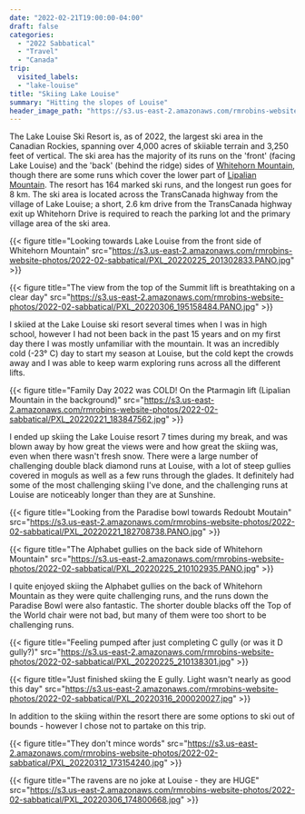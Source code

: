 ```yaml
---
date: "2022-02-21T19:00:00-04:00"
draft: false
categories:
  - "2022 Sabbatical"
  - "Travel"
  - "Canada"
trip:
  visited_labels:
  - "lake-louise"
title: "Skiing Lake Louise"
summary: "Hitting the slopes of Louise"
header_image_path: "https://s3.us-east-2.amazonaws.com/rmrobins-website-photos/2022-02-sabbatical/PXL_20220225_201302833.PANO.jpg"
---
```


The Lake Louise Ski Resort is, as of 2022, the largest ski area in the Canadian Rockies, spanning over 4,000 acres of skiiable terrain and 3,250 feet of vertical. The ski area has the majority of its runs on the 'front' (facing Lake Louise) and the 'back' (behind the ridge) sides of [Whitehorn Mountain](https://en.wikipedia.org/wiki/Whitehorn_Mountain), though there are some runs which cover the lower part of [Lipalian Mountain](https://en.wikipedia.org/wiki/Lipalian_Mountain). The resort has 164 marked ski runs, and the longest run goes for 8 km. The ski area is located across the TransCanada highway from the village of Lake Louise; a short, 2.6 km drive from the TransCanada highway exit up Whitehorn Drive is required to reach the parking lot and the primary village area of the ski area. 

{{< figure title="Looking towards Lake Louise from the front side of Whitehorn Mountain" src="https://s3.us-east-2.amazonaws.com/rmrobins-website-photos/2022-02-sabbatical/PXL_20220225_201302833.PANO.jpg" >}}

{{< figure title="The view from the top of the Summit lift is breathtaking on a clear day" src="https://s3.us-east-2.amazonaws.com/rmrobins-website-photos/2022-02-sabbatical/PXL_20220306_195158484.PANO.jpg" >}}

I skiied at the Lake Louise ski resort several times when I was in high school, however I had not been back in the past 15 years and on my first day there I was mostly unfamiliar with the mountain. It was an incredibly cold (-23° C) day to start my season at Louise, but the cold kept the crowds away and I was able to keep warm exploring runs across all the different lifts.

{{< figure title="Family Day 2022 was COLD! On the Ptarmagin lift (Lipalian Mountain in the background)" src="https://s3.us-east-2.amazonaws.com/rmrobins-website-photos/2022-02-sabbatical/PXL_20220221_183847562.jpg" >}}

I ended up skiing the Lake Louise resort 7 times during my break, and was blown away by how great the views were and how great the skiing was, even when there wasn't fresh snow. There were a large number of challenging double black diamond runs at Louise, with a lot of steep gullies covered in moguls as well as a few runs through the glades. It definitely had some of the most challenging skiing I've done, and the challenging runs at Louise are noticeably longer than they are at Sunshine.

{{< figure title="Looking from the Paradise bowl towards Redoubt Moutain" src="https://s3.us-east-2.amazonaws.com/rmrobins-website-photos/2022-02-sabbatical/PXL_20220221_182708738.PANO.jpg" >}}

{{< figure title="The Alphabet gullies on the back side of Whitehorn Mountain" src="https://s3.us-east-2.amazonaws.com/rmrobins-website-photos/2022-02-sabbatical/PXL_20220225_210102935.PANO.jpg" >}}

I quite enjoyed skiing the Alphabet gullies on the back of Whitehorn Mountain as they were quite challenging runs, and the runs down the Paradise Bowl were also fantastic. The shorter double blacks off the Top of the World chair were not bad, but many of them were too short to be challenging runs.

{{< figure title="Feeling pumped after just completing C gully (or was it D gully?)" src="https://s3.us-east-2.amazonaws.com/rmrobins-website-photos/2022-02-sabbatical/PXL_20220225_210138301.jpg" >}}

{{< figure title="Just finished skiing the E gully. Light wasn't nearly as good this day" src="https://s3.us-east-2.amazonaws.com/rmrobins-website-photos/2022-02-sabbatical/PXL_20220316_200020027.jpg" >}}

In addition to the skiing within the resort there are some options to ski out of bounds - however I chose not to partake on this trip.

{{< figure title="They don't mince words" src="https://s3.us-east-2.amazonaws.com/rmrobins-website-photos/2022-02-sabbatical/PXL_20220312_173154240.jpg" >}}

{{< figure title="The ravens are no joke at Louise - they are HUGE" src="https://s3.us-east-2.amazonaws.com/rmrobins-website-photos/2022-02-sabbatical/PXL_20220306_174800668.jpg" >}}


